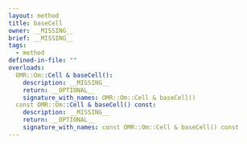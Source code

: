 ```yaml
---
layout: method
title: baseCell
owner: __MISSING__
brief: __MISSING__
tags:
  - method
defined-in-file: ""
overloads:
  OMR::Om::Cell & baseCell():
    description: __MISSING__
    return: __OPTIONAL__
    signature_with_names: OMR::Om::Cell & baseCell()
  const OMR::Om::Cell & baseCell() const:
    description: __MISSING__
    return: __OPTIONAL__
    signature_with_names: const OMR::Om::Cell & baseCell() const
---
```

